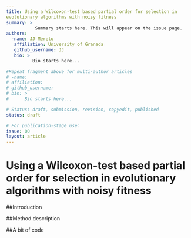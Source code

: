 ```yaml
---
title: Using a Wilcoxon-test based partial order for selection in
evolutionary algorithms with noisy fitness
summary: >
           Summary starts here. This will appear on the issue page.
authors:
  -name: JJ Merelo
   affiliation: University of Granada
   github_username: JJ
   bio: >
          Bio starts here...

#Repeat fragment above for multi-author articles
# -name:
# affiliation:
# github_username:
# bio: >
#      Bio starts here...

# Status: draft, submission, revision, copyedit, published
status: draft

# For publication-stage use:
issue: 00
layout: article
---
```


# Using a Wilcoxon-test based partial order for selection in evolutionary algorithms with noisy fitness


##Introduction

##Method description

##A bit of code
